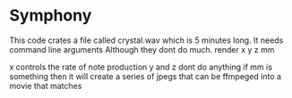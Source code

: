 # Symphony
This code crates a file called crystal.wav which is 5 minutes long.
It needs command line arguments Although they dont do much.
render x y z mm

x controls the rate of note production
y and z dont do anything
if mm is something then it will create a series of jpegs that can be ffmpeged into a movie that matches
